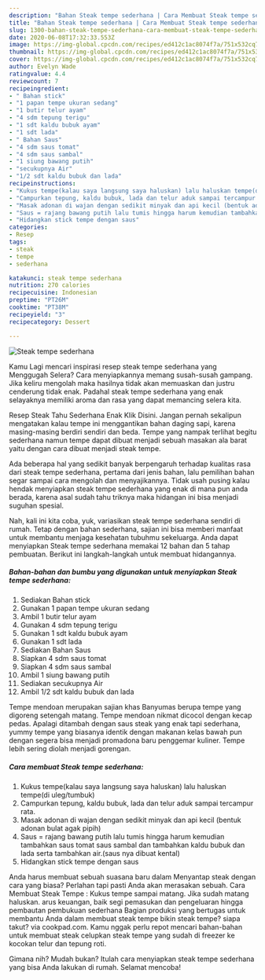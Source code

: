```yaml
---
description: "Bahan Steak tempe sederhana | Cara Membuat Steak tempe sederhana Yang Lezat Sekali"
title: "Bahan Steak tempe sederhana | Cara Membuat Steak tempe sederhana Yang Lezat Sekali"
slug: 1300-bahan-steak-tempe-sederhana-cara-membuat-steak-tempe-sederhana-yang-lezat-sekali
date: 2020-06-08T17:32:33.553Z
image: https://img-global.cpcdn.com/recipes/ed412c1ac8074f7a/751x532cq70/steak-tempe-sederhana-foto-resep-utama.jpg
thumbnail: https://img-global.cpcdn.com/recipes/ed412c1ac8074f7a/751x532cq70/steak-tempe-sederhana-foto-resep-utama.jpg
cover: https://img-global.cpcdn.com/recipes/ed412c1ac8074f7a/751x532cq70/steak-tempe-sederhana-foto-resep-utama.jpg
author: Evelyn Wade
ratingvalue: 4.4
reviewcount: 7
recipeingredient:
- " Bahan stick"
- "1 papan tempe ukuran sedang"
- "1 butir telur ayam"
- "4 sdm tepung terigu"
- "1 sdt kaldu bubuk ayam"
- "1 sdt lada"
- " Bahan Saus"
- "4 sdm saus tomat"
- "4 sdm saus sambal"
- "1 siung bawang putih"
- "secukupnya Air"
- "1/2 sdt kaldu bubuk dan lada"
recipeinstructions:
- "Kukus tempe(kalau saya langsung saya haluskan) lalu haluskan tempe(di uleg/tumbuk)"
- "Campurkan tepung, kaldu bubuk, lada dan telur aduk sampai tercampur rata."
- "Masak adonan di wajan dengan sedikit minyak dan api kecil (bentuk adonan bulat agak pipih)"
- "Saus = rajang bawang putih lalu tumis hingga harum kemudian tambahkan saus tomat saus sambal dan tambahkan kaldu bubuk dan lada serta tambahkan air.(saus nya dibuat kental)"
- "Hidangkan stick tempe dengan saus"
categories:
- Resep
tags:
- steak
- tempe
- sederhana

katakunci: steak tempe sederhana 
nutrition: 270 calories
recipecuisine: Indonesian
preptime: "PT26M"
cooktime: "PT38M"
recipeyield: "3"
recipecategory: Dessert

---
```



![Steak tempe sederhana](https://img-global.cpcdn.com/recipes/ed412c1ac8074f7a/751x532cq70/steak-tempe-sederhana-foto-resep-utama.jpg)

Kamu Lagi mencari inspirasi resep steak tempe sederhana yang Menggugah Selera? Cara menyiapkannya memang susah-susah gampang. Jika keliru mengolah maka hasilnya tidak akan memuaskan dan justru cenderung tidak enak. Padahal steak tempe sederhana yang enak selayaknya memiliki aroma dan rasa yang dapat memancing selera kita.

Resep Steak Tahu Sederhana Enak Klik Disini. Jangan pernah sekalipun mengatakan kalau tempe ini menggantikan bahan daging sapi, karena masing-masing berdiri sendiri dan beda. Tempe yang nampak terlihat begitu sederhana namun tempe dapat dibuat menjadi sebuah masakan ala barat yaitu dengan cara dibuat menjadi steak tempe.

Ada beberapa hal yang sedikit banyak berpengaruh terhadap kualitas rasa dari steak tempe sederhana, pertama dari jenis bahan, lalu pemilihan bahan segar sampai cara mengolah dan menyajikannya. Tidak usah pusing kalau hendak menyiapkan steak tempe sederhana yang enak di mana pun anda berada, karena asal sudah tahu triknya maka hidangan ini bisa menjadi suguhan spesial.


Nah, kali ini kita coba, yuk, variasikan steak tempe sederhana sendiri di rumah. Tetap dengan bahan sederhana, sajian ini bisa memberi manfaat untuk membantu menjaga kesehatan tubuhmu sekeluarga. Anda dapat menyiapkan Steak tempe sederhana memakai 12 bahan dan 5 tahap pembuatan. Berikut ini langkah-langkah untuk membuat hidangannya.

<!--inarticleads1-->

##### Bahan-bahan dan bumbu yang digunakan untuk menyiapkan Steak tempe sederhana:

1. Sediakan  Bahan stick
1. Gunakan 1 papan tempe ukuran sedang
1. Ambil 1 butir telur ayam
1. Gunakan 4 sdm tepung terigu
1. Gunakan 1 sdt kaldu bubuk ayam
1. Gunakan 1 sdt lada
1. Sediakan  Bahan Saus
1. Siapkan 4 sdm saus tomat
1. Siapkan 4 sdm saus sambal
1. Ambil 1 siung bawang putih
1. Sediakan secukupnya Air
1. Ambil 1/2 sdt kaldu bubuk dan lada


Tempe mendoan merupakan sajian khas Banyumas berupa tempe yang digoreng setengah matang. Tempe mendoan nikmat dicocol dengan kecap pedas. Apalagi ditambah dengan saus steak yang enak tapi sederhana, yummy tempe yang biasanya identik dengan makanan kelas bawah pun dengan segera bisa menjadi promadona baru penggemar kuliner. Tempe lebih sering diolah menjadi gorengan. 

<!--inarticleads2-->

##### Cara membuat Steak tempe sederhana:

1. Kukus tempe(kalau saya langsung saya haluskan) lalu haluskan tempe(di uleg/tumbuk)
1. Campurkan tepung, kaldu bubuk, lada dan telur aduk sampai tercampur rata.
1. Masak adonan di wajan dengan sedikit minyak dan api kecil (bentuk adonan bulat agak pipih)
1. Saus = rajang bawang putih lalu tumis hingga harum kemudian tambahkan saus tomat saus sambal dan tambahkan kaldu bubuk dan lada serta tambahkan air.(saus nya dibuat kental)
1. Hidangkan stick tempe dengan saus


Anda harus membuat sebuah suasana baru dalam Menyantap steak dengan cara yang biasa? Perlahan tapi pasti Anda akan merasakan sebuah. Cara Membuat Steak Tempe : Kukus tempe sampai matang. Jika sudah matang haluskan. arus keuangan, baik segi pemasukan dan pengeluaran hingga pembautan pembukuan sederhana Bagian produksi yang bertugas untuk membantu Anda dalam membuat steak tempe bikin steak tempe? siapa takut? via cookpad.com. Kamu nggak perlu repot mencari bahan-bahan untuk membuat steak celupkan steak tempe yang sudah di freezer ke kocokan telur dan tepung roti. 

Gimana nih? Mudah bukan? Itulah cara menyiapkan steak tempe sederhana yang bisa Anda lakukan di rumah. Selamat mencoba!
